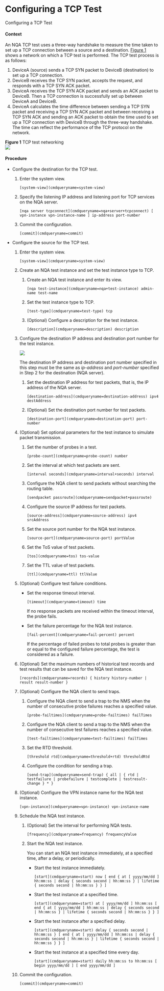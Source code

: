 Configuring a TCP Test
======================

Configuring a TCP Test

#### Context

An NQA TCP test uses a three-way handshake to measure the time taken to set up a TCP connection between a source and a destination. [Figure 1](#EN-US_TASK_0000001130782074__fig_dc_vrp_network-monitor_feature_001301) shows a network on which a TCP test is performed. The TCP test process is as follows:

1. DeviceA (source) sends a TCP SYN packet to DeviceB (destination) to set up a TCP connection.
2. DeviceB receives the TCP SYN packet, accepts the request, and responds with a TCP SYN ACK packet.
3. DeviceA receives the TCP SYN ACK packet and sends an ACK packet to DeviceB. Then a TCP connection is successfully set up between DeviceA and DeviceB.
4. DeviceA calculates the time difference between sending a TCP SYN packet and receiving a TCP SYN ACK packet and between receiving a TCP SYN ACK and sending an ACK packet to obtain the time used to set up a TCP connection with DeviceB through the three-way handshake. The time can reflect the performance of the TCP protocol on the network.

**Figure 1** TCP test networking  
![](figure/en-us_image_0000001176661849.png)

#### Procedure

* Configure the destination for the TCP test.
  1. Enter the system view.
     
     
     ```
     [system-view](cmdqueryname=system-view)
     ```
  2. Specify the listening IP address and listening port for TCP services on the NQA server.
     
     
     ```
     [nqa server tcpconnect](cmdqueryname=nqa+server+tcpconnect) [ vpn-instance vpn-instance-name ] ip-address port-number
     ```
  3. Commit the configuration.
     
     
     ```
     [commit](cmdqueryname=commit)
     ```
* Configure the source for the TCP test.
  1. Enter the system view.
     
     
     ```
     [system-view](cmdqueryname=system-view)
     ```
  2. Create an NQA test instance and set the test instance type to TCP.
     
     
     1. Create an NQA test instance and enter its view.
        ```
        [nqa test-instance](cmdqueryname=nqa+test-instance) admin-name test-name
        ```
     2. Set the test instance type to TCP.
        ```
        [test-type](cmdqueryname=test-type) tcp
        ```
     3. (Optional) Configure a description for the test instance.
        ```
        [description](cmdqueryname=description) description
        ```
  3. Configure the destination IP address and destination port number for the test instance.
     
     ![](../public_sys-resources/note_3.0-en-us.png) 
     
     The destination IP address and destination port number specified in this step must be the same as *ip-address* and *port-number* specified in Step 2 for the destination (NQA server).
     
     1. Set the destination IP address for test packets, that is, the IP address of the NQA server.
        ```
        [destination-address](cmdqueryname=destination-address) ipv4 destAddress
        ```
     2. (Optional) Set the destination port number for test packets.
        ```
        [destination-port](cmdqueryname=destination-port) port-number
        ```
  4. (Optional) Set optional parameters for the test instance to simulate packet transmission.
     
     
     1. Set the number of probes in a test.
        
        ```
        [probe-count](cmdqueryname=probe-count) number
        ```
     2. Set the interval at which test packets are sent.
        
        ```
        [interval seconds](cmdqueryname=interval+seconds) interval
        ```
     3. Configure the NQA client to send packets without searching the routing table.
        
        ```
        [sendpacket passroute](cmdqueryname=sendpacket+passroute)
        ```
     4. Configure the source IP address for test packets.
        
        ```
        [source-address](cmdqueryname=source-address) ipv4 srcAddress
        ```
     5. Set the source port number for the NQA test instance.
        
        ```
        [source-port](cmdqueryname=source-port) portValue
        ```
     6. Set the ToS value of test packets.
        
        ```
        [tos](cmdqueryname=tos) tos-value
        ```
     7. Set the TTL value of test packets.
        
        ```
        [ttl](cmdqueryname=ttl) ttlValue
        ```
  5. (Optional) Configure test failure conditions.
     
     
     + Set the response timeout interval.
       
       ```
       [timeout](cmdqueryname=timeout) time
       ```
       
       If no response packets are received within the timeout interval, the probe fails.
     + Set the failure percentage for the NQA test instance.
       
       ```
       [fail-percent](cmdqueryname=fail-percent) percent
       ```
       
       If the percentage of failed probes to total probes is greater than or equal to the configured failure percentage, the test is considered as a failure.
  6. (Optional) Set the maximum numbers of historical test records and test results that can be saved for the NQA test instance.
     
     
     ```
     [records](cmdqueryname=records) { history history-number | result result-number }
     ```
  7. (Optional) Configure the NQA client to send traps.
     
     
     1. Configure the NQA client to send a trap to the NMS when the number of consecutive probe failures reaches a specified value.
        
        ```
        [probe-failtimes](cmdqueryname=probe-failtimes) failTimes
        ```
     2. Configure the NQA client to send a trap to the NMS when the number of consecutive test failures reaches a specified value.
        
        ```
        [test-failtimes](cmdqueryname=test-failtimes) failTimes
        ```
     3. Set the RTD threshold.
        ```
        [threshold rtd](cmdqueryname=threshold+rtd) thresholdRtd
        ```
     4. Configure the condition for sending a trap.
        ```
        [send-trap](cmdqueryname=send-trap) { all | { rtd | testfailure | probefailure | testcomplete | testresult-change } * }
        ```
  8. (Optional) Configure the VPN instance name for the NQA test instance.
     
     
     ```
     [vpn-instance](cmdqueryname=vpn-instance) vpn-instance-name
     ```
  9. Schedule the NQA test instance.
     
     
     1. (Optional) Set the interval for performing NQA tests.
        
        ```
        [frequency](cmdqueryname=frequency) frequencyValue
        ```
     2. Start the NQA test instance.
        
        You can start an NQA test instance immediately, at a specified time, after a delay, or periodically.
        
        + Start the test instance immediately.
          
          ```
          [start](cmdqueryname=start) now [ end { at [ yyyy/mm/dd ] hh:mm:ss | delay { seconds second | hh:mm:ss } | lifetime { seconds second | hh:mm:ss } } ]
          ```
        + Start the test instance at a specified time.
          
          ```
          [start](cmdqueryname=start) at [ yyyy/mm/dd ] hh:mm:ss [ end { at [ yyyy/mm/dd ] hh:mm:ss | delay { seconds second | hh:mm:ss } | lifetime { seconds second | hh:mm:ss } } ]
          ```
        + Start the test instance after a specified delay.
          
          ```
          [start](cmdqueryname=start) delay { seconds second | hh:mm:ss } [ end { at [ yyyy/mm/dd ] hh:mm:ss | delay { seconds second | hh:mm:ss } | lifetime { seconds second | hh:mm:ss } } ]
          ```
        + Start the test instance at a specified time every day.
          
          ```
          [start](cmdqueryname=start) daily hh:mm:ss to hh:mm:ss [ begin yyyy/mm/dd ] [ end yyyy/mm/dd ]
          ```
  10. Commit the configuration.
      
      
      ```
      [commit](cmdqueryname=commit)
      ```